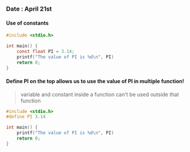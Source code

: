### Date : April 21st

#### Use of constants 

``` c
#include <stdio.h>

int main() {
    const float PI = 3.14;
    printf("The value of PI is %d\n", PI)
    return 0;
}
```

#### Define PI on the top allows us to use the value of PI in multiple function!
> variable and constant inside a function can't be used outside that function

``` c
#include <stdio.h>
#define PI 3.14

int main() {
    printf("The value of PI is %d\n", PI)
    return 0;
}
```



